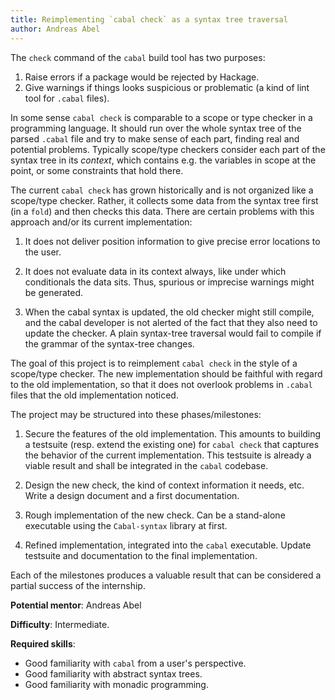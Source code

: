 ```yaml
---
title: Reimplementing `cabal check` as a syntax tree traversal
author: Andreas Abel
---
```


The `check` command of the `cabal` build tool has two purposes:

1. Raise errors if a package would be rejected by Hackage.
2. Give warnings if things looks suspicious or problematic
   (a kind of lint tool for `.cabal` files).

In some sense `cabal check` is comparable to a scope or type checker
in a programming language.  It should run over the whole syntax tree
of the parsed `.cabal` file and try to make sense of each part,
finding real and potential problems.  Typically scope/type checkers
consider each part of the syntax tree in its _context_, which contains
e.g. the variables in scope at the point, or some constraints that
hold there.

The current `cabal check` has grown historically and is not organized
like a scope/type checker.  Rather, it collects some data from the
syntax tree first (in a `fold`) and then checks this data.  There are
certain problems with this approach and/or its current implementation:

1. It does not deliver position information to give precise error
   locations to the user.

2. It does not evaluate data in its context always, like under which
   conditionals the data sits.  Thus, spurious or imprecise warnings
   might be generated.

3. When the cabal syntax is updated, the old checker might still
   compile, and the cabal developer is not alerted of the fact that
   they also need to update the checker.  A plain syntax-tree
   traversal would fail to compile if the grammar of the syntax-tree
   changes.

The goal of this project is to reimplement `cabal check` in the style
of a scope/type checker.  The new implementation should be faithful
with regard to the old implementation, so that it does not overlook
problems in `.cabal` files that the old implementation noticed.

The project may be structured into these phases/milestones:

1. Secure the features of the old implementation.
   This amounts to building a testsuite (resp. extend the existing
   one) for `cabal check` that captures the behavior of the current
   implementation.  This testsuite is already a viable result and
   shall be integrated in the `cabal` codebase.

2. Design the new check, the kind of context information it needs, etc.
   Write a design document and a first documentation.

3. Rough implementation of the new check.  Can be a stand-alone
   executable using the `Cabal-syntax` library at first.

4. Refined implementation, integrated into the `cabal` executable.
   Update testsuite and documentation to the final implementation.

Each of the milestones produces a valuable result that can be
considered a partial success of the internship.

**Potential mentor**: Andreas Abel

**Difficulty**: Intermediate.

**Required skills**:

- Good familiarity with `cabal` from a user's perspective.
- Good familiarity with abstract syntax trees.
- Good familiarity with monadic programming.
